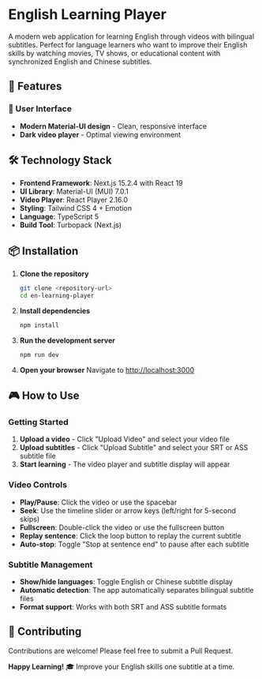 # English Learning Player

A modern web application for learning English through videos with bilingual subtitles. Perfect for language learners who want to improve their English skills by watching movies, TV shows, or educational content with synchronized English and Chinese subtitles.

## 🚀 Features

### 🎨 User Interface
- **Modern Material-UI design** - Clean, responsive interface
- **Dark video player** - Optimal viewing environment

## 🛠️ Technology Stack

- **Frontend Framework**: Next.js 15.2.4 with React 19
- **UI Library**: Material-UI (MUI) 7.0.1
- **Video Player**: React Player 2.16.0
- **Styling**: Tailwind CSS 4 + Emotion
- **Language**: TypeScript 5
- **Build Tool**: Turbopack (Next.js)

## 📦 Installation

1. **Clone the repository**
   ```bash
   git clone <repository-url>
   cd en-learning-player
   ```

2. **Install dependencies**
   ```bash
   npm install
   ```

3. **Run the development server**
   ```bash
   npm run dev
   ```

4. **Open your browser**
   Navigate to [http://localhost:3000](http://localhost:3000)

## 🎮 How to Use

### Getting Started
1. **Upload a video** - Click "Upload Video" and select your video file
2. **Upload subtitles** - Click "Upload Subtitle" and select your SRT or ASS subtitle file
3. **Start learning** - The video player and subtitle display will appear

### Video Controls
- **Play/Pause**: Click the video or use the spacebar
- **Seek**: Use the timeline slider or arrow keys (left/right for 5-second skips)
- **Fullscreen**: Double-click the video or use the fullscreen button
- **Replay sentence**: Click the loop button to replay the current subtitle
- **Auto-stop**: Toggle "Stop at sentence end" to pause after each subtitle

### Subtitle Management
- **Show/hide languages**: Toggle English or Chinese subtitle display
- **Automatic detection**: The app automatically separates bilingual subtitle files
- **Format support**: Works with both SRT and ASS subtitle formats

## 🤝 Contributing

Contributions are welcome! Please feel free to submit a Pull Request.


**Happy Learning!** 🎓 Improve your English skills one subtitle at a time.
